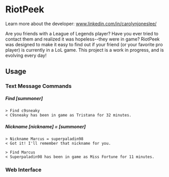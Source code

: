 RiotPeek
===========
Learn more about the developer: www.linkedin.com/in/carolynjoneslee/

Are you friends with a League of Legends player? Have you ever tried to contact them and realized it was hopeless--they were in game? RiotPeek was designed to make it easy to find out if your friend (or your favorite pro player) is currently in a LoL game. This project is a work in progress, and is evolving every day!

## Usage
### Text Message Commands
##### Find [summoner]
```
> Find c9sneaky
< C9sneaky has been in game as Tristana for 32 minutes.
```


##### Nickname [nickname] = [summoner]
```
> Nickname Marcus = superpaladin98
< Got it! I'll remember that nickname for you.

> Find Marcus
< Superpaladin98 has been in game as Miss Fortune for 11 minutes.
```
### Web Interface